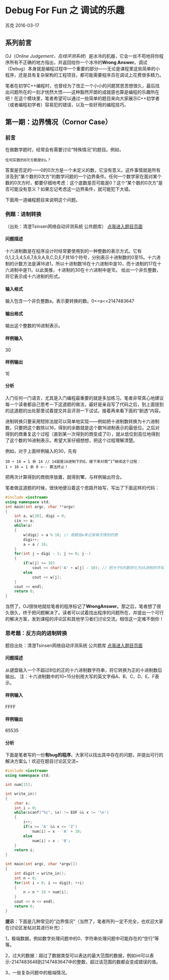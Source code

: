 # Debug For Fun 之 调试的乐趣

苏克
2016-03-17

## 系列前言

OJ（*Online Judgement，在线评测系统*）是冰冷的机器，它会一丝不苟地将你程序所有不正确的地方指出，并返回给你一个冰冷的**Wrong Answer**。调试（Debug）本身就是编程过程中一个重要的部分——无论是课程里这些简单的小程序，还是具有复杂架构的工程项目，都可能需要程序员在调试上花费很多精力。

笔者在初学C++编程时，也曾经为了改正一个小小的问题冥思苦想很久，最后找出问题所在的一刻才恍然大悟——这种豁然开朗的成就感也算是编程的乐趣所在吧！在这个模块里，笔者希望可以通过一些简单的题目来向大家展示C++初学者（或者编程初学者）容易犯的错误，以及一些好用的编程技巧。

## 第一期：边界情况（Cornor  Case）

### 前言

在做数学题时，经常会有需要讨论“特殊情况”的题目。例如，

    任何实数的0次方都是0么？

答案是否定的——0的0次方是一个未定义的数，它没有意义。这件事情就是所有涉及到“某个数的0次方”的数学问题的一个边界条件。任何一个数学家在面对某个数的0次方时，都要仔细地考虑：这个底数是否可能是0？这个“某个数的0次方”是否可能没有意义？如果忘记考虑这一边界条件，就可能犯下大错。

下面用一道编程题目来说明这个问题。

### 例题：进制转换
（出处：清澄Tsinsen网络自动评测系统 公共题库）
<a href="http://tsinsen.com/A1011">点我进入题目页面</a>
#### 问题描述
十六进制数是在程序设计时经常要使用到的一种整数的表示方式。它有0,1,2,3,4,5,6,7,8,9,A,B,C,D,E,F共16个符号，分别表示十进制数的0至15。十六进制的计数方法是满16进1，所以十进制数16在十六进制中是10，而十进制的17在十六进制中是11，以此类推，十进制的30在十六进制中是1E。
给出一个非负整数，将它表示成十六进制的形式。
#### 输入格式
输入包含一个非负整数a，表示要转换的数。0<=a<=2147483647
#### 输出格式
输出这个整数的16进制表示。
#### 样例输入
30
#### 样例输出
1E

#### 分析
入门任何一门语言，尤其是入门编程最重要的就是多加练习。笔者非常真心地建议每一个读者都自己思考一下这道题的做法，最好是亲自写了代码之后，到上面提到的这道题的出处那里试着提交并且评测一下试试，接着再来看下面的“剧透”内容。

进制转换只要采用短除法就可以简单地实现——例如把十进制数转换为十六进制数，只要把这个数除以16，得到的余数就是这个数16进制表示的最低位。之后对得到的商重复这个过程（直到某一次得到的商变成了0），就从低位到高位地得到了这个数的16进制表示。希望大家仔细想想，把这个过程理解清楚。

例如，对于上面样例输入的30，先有

    30 ÷ 16 = 1 余 14 // 14就是16进制下的E。接下来对商“1”继续这个过程：
    1 ÷ 16 = 1 余 0 <-- 算法终止！

把两次计算得到的商倒序放置，就得到**1E**，与样例输出符合。

笔者做这道题的时候，很快地便沿着这个思路开始写，写出了下面这样的代码：

```c++
#include <iostream>
using namespace std;
int main(int argc, char **argv)
{
    int a, w[20], digi = 0;
    cin >> a;
    while(a)
    {
        w[digi] = a % 16; // 用数组w来记录每次得到的商
        digi++;
        a = a / 16;
    }
    for(int j = digi - 1; j >= 0; j--)
    {
        if(w[j] >= 10)
            cout << char('A' + w[j] - 10); // 把大于9的数转化为16进制的字母
        else
            cout << w[j]; 
    }
    cout << endl;
    return 0;
}
```

当然了，OJ很快地就给笔者的程序标记了**WrongAnswer**。那之后，笔者想了很久很久，终于把问题解决了。读者可以试着找出程序的问题所在，并提出一个可行的解决方案，发到课程的评论区和其他学习者们讨论交流。相信这一定难不倒你！

### 思考题：反方向的进制转换
题目出处：清澄Tsinsen网络自动评测系统 公共题库
<a href="http://tsinsen.com/A1011">点我进入题目页面</a>
#### 问题描述
从键盘输入一个不超过8位的正的十六进制数字符串，将它转换为正的十进制数后输出。
注：十六进制数中的10~15分别用大写的英文字母A、B、C、D、E、F表示。
#### 样例输入
FFFF
#### 样例输出
65535
#### 分析
下面是笔者写的一份**有bug的程序**。大家可以找出其中存在的问题，并提出可行的解决方案么！欢迎在题目讨论区交流~

```c++
#include <iostream>
using namespace std;

int num[15];

int write_in()
{
    char x;
    int i = 0;
    while(scanf("%c", &x) != EOF && x != '\n')
    {
        i++;
        if(x >= 'A' && x <= 'Z')
            num[i] = x - 'A' + 10;
        else
            num[i] = x - '0';
    }
    return i;
}

int main(int argc, char *argv[])
{
    int digit = write_in();
    int n = 0;
    for(int i = 0; i <= digit; ++i)
    {
        n = n * 16 + num[i];
    }
    cout << n << endl;
    return 0;
}
```

**提示**：下面是几种常见的“边界情况”（当然了，笔者所列一定不完全，也欢迎大家在讨论区发帖对其进行补充）：

1，极端数据，例如数字处理问题中的0、字符串处理问题中可能存在的“空行”等等。

2，过大的数据：超过了数据类型可以表达的最大范围的数据，例如int可以表示-2147483648到2147483647中的整数，超过该范围的数都会变成错误的值。

3，一些复杂问题中的极端情况。


